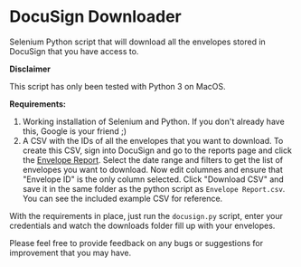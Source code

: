 # DocuSign Downloader

Selenium Python script that will download all the envelopes stored in DocuSign that you have access to.

**Disclaimer**

This script has only been tested with Python 3 on MacOS.

**Requirements:**
1. Working installation of Selenium and Python. If you don't already have this, Google is your friend ;)
2. A CSV with the IDs of all the envelopes that you want to download. To create this CSV, sign into DocuSign and go to the reports page and click the [Envelope Report](https://app.docusign.com/reports/6/S6). Select the date range and filters to get the list of envelopes you want to download. Now edit columnes and ensure that "Envelope ID" is the only column selected. Click "Download CSV" and save it in the same folder as the python script as `Envelope Report.csv`. You can see the included example CSV for reference.

With the requirements in place, just run the `docusign.py` script, enter your credentials and watch the downloads folder fill up with your envelopes.

Please feel free to provide feedback on any bugs or suggestions for improvement that you may have.
